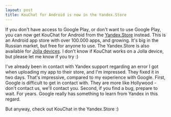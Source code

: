 ```yaml
---
layout: post
title: KouChat for Android is now in the Yandex.Store
---
```


If you don't have access to Google Play, or don't want to use Google Play, you can now get KouChat for Android from the [Yandex.Store](http://store.yandex.com/) instead. This is an Android app store with over 100.000 apps, and growing. It's big in the Russian market, but free for anyone to use. The Yandex.Store is also available for [Jolla devices](https://jolla.zendesk.com/hc/en-us/articles/201440777-How-Do-I-Install-Android-Applications-via-Yandex-). I don't know if KouChat works on a Jolla device, but please let me know if you try :) 

I've already been in contact with Yandex support regarding an error I got when uploading my app to their store, and I'm impressed. They fixed it in two days. That's impressive, compared to my experience with Google. First, Google is difficult to get in contact with. They are more like Hollywood - don't contact us, we'll contact you. Second, if you find a bug, prepare to wait. For years. Google really has something to learn from Yandex in this regard. 

But anyway, check out KouChat in the Yandex.Store :) 
